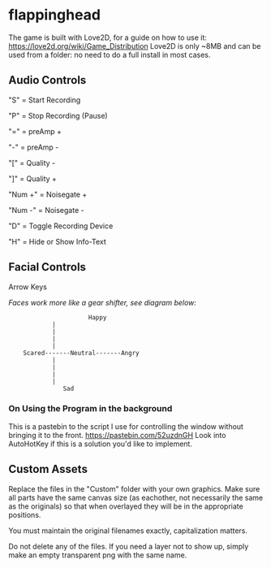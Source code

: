 # flappinghead
The game is built with Love2D, for a guide on how to use it: https://love2d.org/wiki/Game_Distribution
Love2D is only ~8MB and can be used from a folder: no need to do a full install in most cases.
## Audio Controls
"S" = Start Recording

"P" = Stop Recording (Pause)

"=" = preAmp +

"-" = preAmp -

"[" = Quality -

"]" = Quality +

"Num +" = Noisegate +

"Num -" = Noisegate -

"D" = Toggle Recording Device

"H" = Hide or Show Info-Text


## Facial Controls
Arrow Keys

*Faces work more like a gear shifter, see diagram below:*


                          Happy
				|
				|
				|
				|
		Scared-------Neutral-------Angry
				|
				|
				|
				|
			       Sad

### On Using the Program in the background
This is a pastebin to the script I use for controlling the window without bringing it to the front.
https://pastebin.com/52uzdnGH
Look into AutoHotKey if this is a solution you'd like to implement.

## Custom Assets
Replace the files in the "Custom" folder with your own graphics. Make sure all parts have the same canvas size (as eachother, not necessarily the same as the originals) so that when overlayed they will be in the appropriate positions.

You must maintain the original filenames exactly, capitalization matters.

Do not delete any of the files. If you need a layer not to show up, simply make an empty transparent png with the same name.
